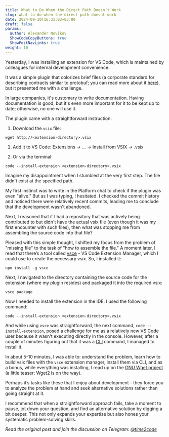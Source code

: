 ```yaml
---
title: What to Do When the Direct Path Doesn’t Work  
slug: what-to-do-when-the-direct-path-doesnt-work                 
date: 2024-09-10T16:31:03+03:00
draft: false                                  
params:
  author: Alexander Novikov                  
  ShowCodeCopyButtons: true
  ShowPostNavLinks: true                
weight: 10                                   
---
```


Yesterday, I was installing an extension for VS Code, which is maintained by colleagues for internal development convenience.

It was a simple plugin that colorizes brief files (a corporate standard for describing contracts similar to protobuf; you can read more about it [here](https://habr.com/ru/companies/avito/articles/527400/)), but it presented me with a challenge.

In large companies, it's customary to write documentation. Having documentation is good, but it's even more important for it to be kept up to date; otherwise, no one will use it.

The plugin came with a straightforward instruction:

1. Download the `vsix` file:
~~~
wget http://<extension-directory>.vsix
~~~

1. Add it to VS Code: Extensions -> ... -> Install from VSIX -> <extension-directory>.vsix

2. Or via the terminal:
~~~
code --install-extension <extension-directory>.vsix
~~~

Imagine my disappointment when I stumbled at the very first step. The file didn't exist at the specified path.

My first instinct was to write in the Platform chat to check if the plugin was even "alive." But as I was typing, I hesitated. I checked the commit history and noticed there were relatively recent commits, leading me to conclude that the development wasn't abandoned.

Next, I reasoned that if I had a repository that was actively being contributed to but didn't have the actual vsix file (even though it was my first encounter with such files), then what was stopping me from assembling the source code into that file?

Pleased with this simple thought, I shifted my focus from the problem of "missing file" to the task of "how to assemble the file." A moment later, I read that there’s a tool called [vsce](https://github.com/microsoft/vscode-vsce) - VS Code Extension Manager, which I could use to create the necessary vsix. So, I installed it:

~~~
npm install -g vsce
~~~

Next, I navigated to the directory containing the source code for the extension (where my plugin resides) and packaged it into the required vsix:

~~~
vsce package
~~~

Now I needed to install the extension in the IDE. I used the following command:

~~~
code --install-extension <extension-directory>.vsix
~~~

And while using `vsce` was straightforward, the next command, `code --install-extension`, posed a challenge for me as a relatively new VS Code user because it wasn't executing directly in the console. However, after a couple of minutes figuring out that it was a [CLI](https://code.visualstudio.com/docs/editor/command-line) command, I managed to install it.

In about 5-10 minutes, I was able to: understand the problem, learn how to build vsix files with the `vsce` extension manager, install them via CLI, and as a bonus, while everything was installing, I read up on the [GNU Wget project](https://www.gnu.org/software/wget/) (a little teaser: Wget2 is on the way).

Perhaps it’s tasks like these that I enjoy about development - they force you to analyze the problem at hand and seek alternative solutions rather than going straight at it.

I recommend that when a straightforward approach fails, take a moment to pause, jot down your question, and find an alternative solution by digging a bit deeper. This not only expands your expertise but also hones your systematic problem-solving skills.

*Read the original post and join the discussion on Telegram: [@time2code](https://t.me/time2code/299)*